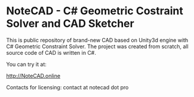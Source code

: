 # NoteCAD - C# Geometric Costraint Solver and CAD Sketcher

This is public repository of brand-new CAD based on Unity3d engine with C# Geometric Constraint Solver.
The project was created from scratch, all source code of CAD is written in C#.

You can try it at:

http://NoteCAD.online

Contacts for licensing: contact at notecad dot pro
